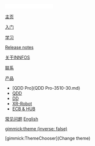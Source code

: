 ![innfo](img/innfoslogo.png)

[主页](index.md)

[入门](gimmicks.md)

[学习](gimmicks1.md)

[Release notes](gimmicks2.md)

[关于INNFOS](gimmicks3.md)

[联系](gimmicks4.md)

[产品]()

  * [QDD Pro](QDD Pro-3510-30.md)
  * [QDD](tutorials/github.md)
  * [DD](tutorials/drive.md)
  * [XR-Robot](tutorials/dropbox.md)
  * [ECB & HUB](tutorials/iis/iis.md)

[常见问题](examples.md)
[English](https://innfos.github.io/wiki/en/#!index.md)

[gimmick:theme (inverse: false)](flatly)

[gimmick:ThemeChooser](Change theme)

<!-- counter pixel for counting visitors -->
<!-- <img src="http://stats.markdown.io/mdwiki_info.gif" style="display:none;"/> -->

<script type="text/javascript">

  var _gaq = _gaq || [];
  _gaq.push(['_setAccount', 'UA-44627253-1']);
  _gaq.push(['_trackPageview']);

  (function() {
    var ga = document.createElement('script'); ga.type = 'text/javascript'; ga.async = true;
    ga.src = ('https:' == document.location.protocol ? 'https://ssl' : 'http://www') + '.google-analytics.com/ga.js';
    var s = document.getElementsByTagName('script')[0]; s.parentNode.insertBefore(ga, s);
  })();

</script>
